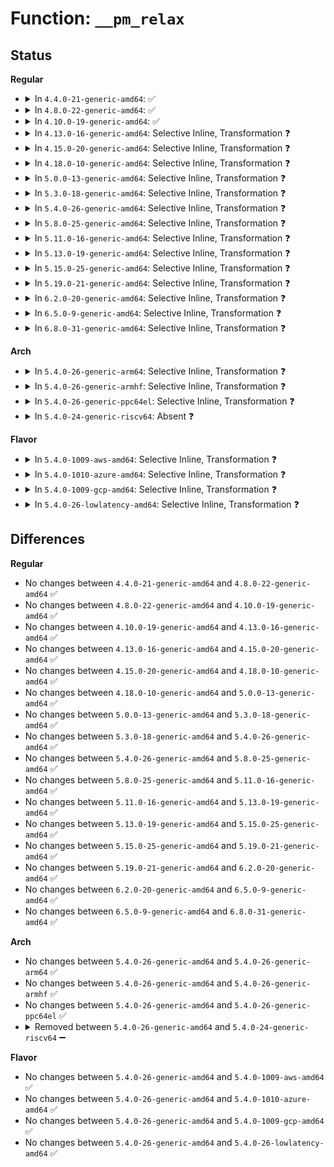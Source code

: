 # Function: <code>__pm_relax</code>

## Status
<b>Regular</b>
<ul>
<li>
<details>
<summary>In <code>4.4.0-21-generic-amd64</code>: ✅</summary>

```c
void __pm_relax(struct wakeup_source * ws)
```

```json
{
  "name": "__pm_relax",
  "collision_type": "Unique Global",
  "inline_type": "No",
  "funcs": [
    {
      "addr": 18446744071584465040,
      "name": "__pm_relax",
      "external": true,
      "loc": "drivers/base/power/wakeup.c:686",
      "file": "drivers/base/power/wakeup.c",
      "inline": "seen, unknown",
      "caller_inline": [],
      "caller_func": [
        "kernel/power/wakelock.c:pm_wake_unlock",
        "fs/eventpoll.c:ep_read_events_proc",
        "fs/eventpoll.c:ep_send_events_proc",
        "fs/eventpoll.c:ep_scan_ready_list",
        "drivers/base/power/wakeup.c:wakeup_source_destroy",
        "drivers/base/power/wakeup.c:pm_relax"
      ]
    }
  ],
  "symbols": [
    {
      "addr": 18446744071584465040,
      "name": "__pm_relax",
      "section": ".text",
      "bind": "STB_GLOBAL",
      "size": 118
    }
  ]
}
```
</details>
</li>
<li>
<details>
<summary>In <code>4.8.0-22-generic-amd64</code>: ✅</summary>

```c
void __pm_relax(struct wakeup_source * ws)
```

```json
{
  "name": "__pm_relax",
  "collision_type": "Unique Global",
  "inline_type": "No",
  "funcs": [
    {
      "addr": 18446744071584801424,
      "name": "__pm_relax",
      "external": true,
      "loc": "drivers/base/power/wakeup.c:684",
      "file": "drivers/base/power/wakeup.c",
      "inline": "seen, unknown",
      "caller_inline": [],
      "caller_func": [
        "kernel/power/wakelock.c:pm_wake_unlock",
        "fs/eventpoll.c:ep_send_events_proc",
        "fs/eventpoll.c:ep_read_events_proc",
        "drivers/base/power/wakeup.c:pm_relax",
        "drivers/base/power/wakeup.c:wakeup_source_destroy"
      ]
    }
  ],
  "symbols": [
    {
      "addr": 18446744071584801424,
      "name": "__pm_relax",
      "section": ".text",
      "bind": "STB_GLOBAL",
      "size": 118
    }
  ]
}
```
</details>
</li>
<li>
<details>
<summary>In <code>4.10.0-19-generic-amd64</code>: ✅</summary>

```c
void __pm_relax(struct wakeup_source * ws)
```

```json
{
  "name": "__pm_relax",
  "collision_type": "Unique Global",
  "inline_type": "No",
  "funcs": [
    {
      "addr": 18446744071584993424,
      "name": "__pm_relax",
      "external": true,
      "loc": "drivers/base/power/wakeup.c:684",
      "file": "drivers/base/power/wakeup.c",
      "inline": "seen, unknown",
      "caller_inline": [],
      "caller_func": [
        "kernel/power/wakelock.c:pm_wake_unlock",
        "fs/eventpoll.c:ep_send_events_proc",
        "fs/eventpoll.c:ep_read_events_proc",
        "drivers/base/power/wakeup.c:pm_relax",
        "drivers/base/power/wakeup.c:wakeup_source_destroy"
      ]
    }
  ],
  "symbols": [
    {
      "addr": 18446744071584993424,
      "name": "__pm_relax",
      "section": ".text",
      "bind": "STB_GLOBAL",
      "size": 118
    }
  ]
}
```
</details>
</li>
<li>
<details>
<summary>In <code>4.13.0-16-generic-amd64</code>: Selective Inline, Transformation ❓</summary>

```c
void __pm_relax(struct wakeup_source * ws)
```

```json
{
  "name": "__pm_relax",
  "collision_type": "Unique Global",
  "inline_type": "Selective",
  "funcs": [
    {
      "addr": 18446744071585077824,
      "name": "__pm_relax",
      "external": true,
      "loc": "drivers/base/power/wakeup.c:684",
      "file": "drivers/base/power/wakeup.c",
      "inline": "not declared, inlined",
      "caller_inline": [],
      "caller_func": [
        "kernel/power/wakelock.c:pm_wake_unlock",
        "fs/eventpoll.c:ep_send_events_proc",
        "fs/eventpoll.c:ep_read_events_proc"
      ]
    }
  ],
  "symbols": [
    {
      "addr": 18446744071585077824,
      "name": "__pm_relax.part.5",
      "section": ".text",
      "bind": "STB_LOCAL",
      "size": 112
    },
    {
      "addr": 18446744071585077936,
      "name": "__pm_relax",
      "section": ".text",
      "bind": "STB_GLOBAL",
      "size": 23
    }
  ]
}
```
</details>
</li>
<li>
<details>
<summary>In <code>4.15.0-20-generic-amd64</code>: Selective Inline, Transformation ❓</summary>

```c
void __pm_relax(struct wakeup_source * ws)
```

```json
{
  "name": "__pm_relax",
  "collision_type": "Unique Global",
  "inline_type": "Selective",
  "funcs": [
    {
      "addr": 18446744071585501216,
      "name": "__pm_relax",
      "external": true,
      "loc": "drivers/base/power/wakeup.c:685",
      "file": "drivers/base/power/wakeup.c",
      "inline": "not declared, inlined",
      "caller_inline": [],
      "caller_func": [
        "kernel/power/wakelock.c:pm_wake_unlock",
        "fs/eventpoll.c:ep_send_events_proc",
        "fs/eventpoll.c:ep_read_events_proc"
      ]
    }
  ],
  "symbols": [
    {
      "addr": 18446744071585501216,
      "name": "__pm_relax.part.6",
      "section": ".text",
      "bind": "STB_LOCAL",
      "size": 112
    },
    {
      "addr": 18446744071585501328,
      "name": "__pm_relax",
      "section": ".text",
      "bind": "STB_GLOBAL",
      "size": 23
    }
  ]
}
```
</details>
</li>
<li>
<details>
<summary>In <code>4.18.0-10-generic-amd64</code>: Selective Inline, Transformation ❓</summary>

```c
void __pm_relax(struct wakeup_source * ws)
```

```json
{
  "name": "__pm_relax",
  "collision_type": "Unique Global",
  "inline_type": "Selective",
  "funcs": [
    {
      "addr": 18446744071585746000,
      "name": "__pm_relax",
      "external": true,
      "loc": "drivers/base/power/wakeup.c:684",
      "file": "drivers/base/power/wakeup.c",
      "inline": "not declared, inlined",
      "caller_inline": [],
      "caller_func": [
        "kernel/power/wakelock.c:pm_wake_unlock",
        "fs/eventpoll.c:ep_send_events_proc",
        "fs/eventpoll.c:ep_read_events_proc"
      ]
    }
  ],
  "symbols": [
    {
      "addr": 18446744071585746000,
      "name": "__pm_relax.part.10",
      "section": ".text",
      "bind": "STB_LOCAL",
      "size": 112
    },
    {
      "addr": 18446744071585746112,
      "name": "__pm_relax",
      "section": ".text",
      "bind": "STB_GLOBAL",
      "size": 22
    }
  ]
}
```
</details>
</li>
<li>
<details>
<summary>In <code>5.0.0-13-generic-amd64</code>: Selective Inline, Transformation ❓</summary>

```c
void __pm_relax(struct wakeup_source * ws)
```

```json
{
  "name": "__pm_relax",
  "collision_type": "Unique Global",
  "inline_type": "Selective",
  "funcs": [
    {
      "addr": 18446744071585878752,
      "name": "__pm_relax",
      "external": true,
      "loc": "drivers/base/power/wakeup.c:690",
      "file": "drivers/base/power/wakeup.c",
      "inline": "not declared, inlined",
      "caller_inline": [],
      "caller_func": [
        "kernel/power/wakelock.c:pm_wake_unlock",
        "fs/eventpoll.c:ep_send_events_proc",
        "fs/eventpoll.c:ep_read_events_proc"
      ]
    }
  ],
  "symbols": [
    {
      "addr": 18446744071585878752,
      "name": "__pm_relax.part.11",
      "section": ".text",
      "bind": "STB_LOCAL",
      "size": 112
    },
    {
      "addr": 18446744071585878864,
      "name": "__pm_relax",
      "section": ".text",
      "bind": "STB_GLOBAL",
      "size": 22
    }
  ]
}
```
</details>
</li>
<li>
<details>
<summary>In <code>5.3.0-18-generic-amd64</code>: Selective Inline, Transformation ❓</summary>

```c
void __pm_relax(struct wakeup_source * ws)
```

```json
{
  "name": "__pm_relax",
  "collision_type": "Unique Global",
  "inline_type": "Selective",
  "funcs": [
    {
      "addr": 18446744071586115200,
      "name": "__pm_relax",
      "external": true,
      "loc": "drivers/base/power/wakeup.c:674",
      "file": "drivers/base/power/wakeup.c",
      "inline": "not declared, inlined",
      "caller_inline": [],
      "caller_func": [
        "kernel/power/wakelock.c:pm_wake_unlock",
        "fs/eventpoll.c:ep_send_events_proc",
        "fs/eventpoll.c:ep_read_events_proc"
      ]
    }
  ],
  "symbols": [
    {
      "addr": 18446744071586115200,
      "name": "__pm_relax.part.0",
      "section": ".text",
      "bind": "STB_LOCAL",
      "size": 120
    },
    {
      "addr": 18446744071586115328,
      "name": "__pm_relax",
      "section": ".text",
      "bind": "STB_GLOBAL",
      "size": 22
    }
  ]
}
```
</details>
</li>
<li>
<details>
<summary>In <code>5.4.0-26-generic-amd64</code>: Selective Inline, Transformation ❓</summary>

```c
void __pm_relax(struct wakeup_source * ws)
```

```json
{
  "name": "__pm_relax",
  "collision_type": "Unique Global",
  "inline_type": "Selective",
  "funcs": [
    {
      "addr": 18446744071586263200,
      "name": "__pm_relax",
      "external": true,
      "loc": "drivers/base/power/wakeup.c:694",
      "file": "drivers/base/power/wakeup.c",
      "inline": "not declared, inlined",
      "caller_inline": [],
      "caller_func": [
        "kernel/power/wakelock.c:pm_wake_unlock",
        "fs/eventpoll.c:ep_send_events_proc",
        "fs/eventpoll.c:ep_read_events_proc"
      ]
    }
  ],
  "symbols": [
    {
      "addr": 18446744071586263200,
      "name": "__pm_relax.part.0",
      "section": ".text",
      "bind": "STB_LOCAL",
      "size": 120
    },
    {
      "addr": 18446744071586263328,
      "name": "__pm_relax",
      "section": ".text",
      "bind": "STB_GLOBAL",
      "size": 22
    }
  ]
}
```
</details>
</li>
<li>
<details>
<summary>In <code>5.8.0-25-generic-amd64</code>: Selective Inline, Transformation ❓</summary>

```c
void __pm_relax(struct wakeup_source * ws)
```

```json
{
  "name": "__pm_relax",
  "collision_type": "Unique Global",
  "inline_type": "Selective",
  "funcs": [
    {
      "addr": 18446744071587032320,
      "name": "__pm_relax",
      "external": true,
      "loc": "drivers/base/power/wakeup.c:753",
      "file": "drivers/base/power/wakeup.c",
      "inline": "not declared, inlined",
      "caller_inline": [],
      "caller_func": [
        "kernel/power/wakelock.c:pm_wake_unlock",
        "fs/eventpoll.c:ep_send_events_proc",
        "fs/eventpoll.c:ep_read_events_proc"
      ]
    }
  ],
  "symbols": [
    {
      "addr": 18446744071587032320,
      "name": "__pm_relax.part.0",
      "section": ".text",
      "bind": "STB_LOCAL",
      "size": 122
    },
    {
      "addr": 18446744071587032448,
      "name": "__pm_relax",
      "section": ".text",
      "bind": "STB_GLOBAL",
      "size": 22
    }
  ]
}
```
</details>
</li>
<li>
<details>
<summary>In <code>5.11.0-16-generic-amd64</code>: Selective Inline, Transformation ❓</summary>

```c
void __pm_relax(struct wakeup_source * ws)
```

```json
{
  "name": "__pm_relax",
  "collision_type": "Unique Global",
  "inline_type": "Selective",
  "funcs": [
    {
      "addr": 18446744071587115776,
      "name": "__pm_relax",
      "external": true,
      "loc": "drivers/base/power/wakeup.c:753",
      "file": "drivers/base/power/wakeup.c",
      "inline": "not declared, inlined",
      "caller_inline": [],
      "caller_func": [
        "kernel/power/wakelock.c:pm_wake_unlock",
        "fs/eventpoll.c:ep_send_events",
        "fs/eventpoll.c:ep_done_scan"
      ]
    }
  ],
  "symbols": [
    {
      "addr": 18446744071587115776,
      "name": "__pm_relax.part.0",
      "section": ".text",
      "bind": "STB_LOCAL",
      "size": 122
    },
    {
      "addr": 18446744071587115904,
      "name": "__pm_relax",
      "section": ".text",
      "bind": "STB_GLOBAL",
      "size": 22
    }
  ]
}
```
</details>
</li>
<li>
<details>
<summary>In <code>5.13.0-19-generic-amd64</code>: Selective Inline, Transformation ❓</summary>

```c
void __pm_relax(struct wakeup_source * ws)
```

```json
{
  "name": "__pm_relax",
  "collision_type": "Unique Global",
  "inline_type": "Selective",
  "funcs": [
    {
      "addr": 18446744071587002048,
      "name": "__pm_relax",
      "external": true,
      "loc": "drivers/base/power/wakeup.c:754",
      "file": "drivers/base/power/wakeup.c",
      "inline": "not declared, inlined",
      "caller_inline": [],
      "caller_func": [
        "kernel/power/wakelock.c:pm_wake_unlock",
        "fs/eventpoll.c:ep_send_events",
        "fs/eventpoll.c:ep_done_scan"
      ]
    }
  ],
  "symbols": [
    {
      "addr": 18446744071587002048,
      "name": "__pm_relax.part.0",
      "section": ".text",
      "bind": "STB_LOCAL",
      "size": 122
    },
    {
      "addr": 18446744071587002176,
      "name": "__pm_relax",
      "section": ".text",
      "bind": "STB_GLOBAL",
      "size": 22
    }
  ]
}
```
</details>
</li>
<li>
<details>
<summary>In <code>5.15.0-25-generic-amd64</code>: Selective Inline, Transformation ❓</summary>

```c
void __pm_relax(struct wakeup_source * ws)
```

```json
{
  "name": "__pm_relax",
  "collision_type": "Unique Global",
  "inline_type": "Selective",
  "funcs": [
    {
      "addr": 18446744071587568224,
      "name": "__pm_relax",
      "external": true,
      "loc": "drivers/base/power/wakeup.c:755",
      "file": "drivers/base/power/wakeup.c",
      "inline": "not declared, inlined",
      "caller_inline": [],
      "caller_func": [
        "kernel/power/wakelock.c:pm_wake_unlock",
        "fs/eventpoll.c:ep_send_events",
        "fs/eventpoll.c:ep_done_scan"
      ]
    }
  ],
  "symbols": [
    {
      "addr": 18446744071587568224,
      "name": "__pm_relax.part.0",
      "section": ".text",
      "bind": "STB_LOCAL",
      "size": 122
    },
    {
      "addr": 18446744071587568352,
      "name": "__pm_relax",
      "section": ".text",
      "bind": "STB_GLOBAL",
      "size": 22
    }
  ]
}
```
</details>
</li>
<li>
<details>
<summary>In <code>5.19.0-21-generic-amd64</code>: Selective Inline, Transformation ❓</summary>

```c
void __pm_relax(struct wakeup_source * ws)
```

```json
{
  "name": "__pm_relax",
  "collision_type": "Unique Global",
  "inline_type": "Selective",
  "funcs": [
    {
      "addr": 18446744071588903136,
      "name": "__pm_relax",
      "external": true,
      "loc": "drivers/base/power/wakeup.c:755",
      "file": "drivers/base/power/wakeup.c",
      "inline": "not declared, inlined",
      "caller_inline": [],
      "caller_func": [
        "kernel/power/wakelock.c:pm_wake_unlock",
        "fs/eventpoll.c:ep_send_events",
        "fs/eventpoll.c:ep_done_scan"
      ]
    }
  ],
  "symbols": [
    {
      "addr": 18446744071588903136,
      "name": "__pm_relax.part.0",
      "section": ".text",
      "bind": "STB_LOCAL",
      "size": 126
    },
    {
      "addr": 18446744071588903264,
      "name": "__pm_relax",
      "section": ".text",
      "bind": "STB_GLOBAL",
      "size": 34
    }
  ]
}
```
</details>
</li>
<li>
<details>
<summary>In <code>6.2.0-20-generic-amd64</code>: Selective Inline, Transformation ❓</summary>

```c
void __pm_relax(struct wakeup_source * ws)
```

```json
{
  "name": "__pm_relax",
  "collision_type": "Unique Global",
  "inline_type": "Selective",
  "funcs": [
    {
      "addr": 18446744071590414464,
      "name": "__pm_relax",
      "external": true,
      "loc": "drivers/base/power/wakeup.c:725",
      "file": "drivers/base/power/wakeup.c",
      "inline": "not declared, inlined",
      "caller_inline": [],
      "caller_func": [
        "kernel/power/wakelock.c:pm_wake_unlock",
        "fs/eventpoll.c:ep_send_events",
        "fs/eventpoll.c:ep_done_scan"
      ]
    }
  ],
  "symbols": [
    {
      "addr": 18446744071590414464,
      "name": "__pm_relax.part.0",
      "section": ".text",
      "bind": "STB_LOCAL",
      "size": 126
    },
    {
      "addr": 18446744071590414608,
      "name": "__pm_relax",
      "section": ".text",
      "bind": "STB_GLOBAL",
      "size": 34
    }
  ]
}
```
</details>
</li>
<li>
<details>
<summary>In <code>6.5.0-9-generic-amd64</code>: Selective Inline, Transformation ❓</summary>

```c
void __pm_relax(struct wakeup_source * ws)
```

```json
{
  "name": "__pm_relax",
  "collision_type": "Unique Global",
  "inline_type": "Selective",
  "funcs": [
    {
      "addr": 18446744071590733984,
      "name": "__pm_relax",
      "external": true,
      "loc": "drivers/base/power/wakeup.c:720",
      "file": "drivers/base/power/wakeup.c",
      "inline": "not declared, inlined",
      "caller_inline": [],
      "caller_func": [
        "kernel/power/wakelock.c:pm_wake_unlock",
        "fs/eventpoll.c:ep_send_events",
        "fs/eventpoll.c:ep_done_scan"
      ]
    }
  ],
  "symbols": [
    {
      "addr": 18446744071590733984,
      "name": "__pm_relax.part.0",
      "section": ".text",
      "bind": "STB_LOCAL",
      "size": 126
    },
    {
      "addr": 18446744071590734128,
      "name": "__pm_relax",
      "section": ".text",
      "bind": "STB_GLOBAL",
      "size": 34
    }
  ]
}
```
</details>
</li>
<li>
<details>
<summary>In <code>6.8.0-31-generic-amd64</code>: Selective Inline, Transformation ❓</summary>

```c
void __pm_relax(struct wakeup_source * ws)
```

```json
{
  "name": "__pm_relax",
  "collision_type": "Unique Global",
  "inline_type": "Selective",
  "funcs": [
    {
      "addr": 18446744071591095952,
      "name": "__pm_relax",
      "external": true,
      "loc": "drivers/base/power/wakeup.c:720",
      "file": "drivers/base/power/wakeup.c",
      "inline": "not declared, inlined",
      "caller_inline": [],
      "caller_func": [
        "kernel/power/wakelock.c:pm_wake_unlock",
        "fs/eventpoll.c:ep_send_events",
        "fs/eventpoll.c:ep_done_scan"
      ]
    }
  ],
  "symbols": [
    {
      "addr": 18446744071591095952,
      "name": "__pm_relax.part.0",
      "section": ".text",
      "bind": "STB_LOCAL",
      "size": 126
    },
    {
      "addr": 18446744071591096096,
      "name": "__pm_relax",
      "section": ".text",
      "bind": "STB_GLOBAL",
      "size": 34
    }
  ]
}
```
</details>
</li>
</ul>
<b>Arch</b>
<ul>
<li>
<details>
<summary>In <code>5.4.0-26-generic-arm64</code>: Selective Inline, Transformation ❓</summary>

```c
void __pm_relax(struct wakeup_source * ws)
```

```json
{
  "name": "__pm_relax",
  "collision_type": "Unique Global",
  "inline_type": "Selective",
  "funcs": [
    {
      "addr": 18446603336499085576,
      "name": "__pm_relax",
      "external": true,
      "loc": "drivers/base/power/wakeup.c:694",
      "file": "drivers/base/power/wakeup.c",
      "inline": "not declared, inlined",
      "caller_inline": [],
      "caller_func": [
        "kernel/power/wakelock.c:pm_wake_unlock",
        "fs/eventpoll.c:ep_send_events_proc",
        "fs/eventpoll.c:ep_read_events_proc"
      ]
    }
  ],
  "symbols": [
    {
      "addr": 18446603336499085576,
      "name": "__pm_relax.part.0",
      "section": ".text",
      "bind": "STB_LOCAL",
      "size": 184
    },
    {
      "addr": 18446603336499085760,
      "name": "__pm_relax",
      "section": ".text",
      "bind": "STB_GLOBAL",
      "size": 48
    }
  ]
}
```
</details>
</li>
<li>
<details>
<summary>In <code>5.4.0-26-generic-armhf</code>: Selective Inline, Transformation ❓</summary>

```c
void __pm_relax(struct wakeup_source * ws)
```

```json
{
  "name": "__pm_relax",
  "collision_type": "Unique Global",
  "inline_type": "Selective",
  "funcs": [
    {
      "addr": 3231637940,
      "name": "__pm_relax",
      "external": true,
      "loc": "drivers/base/power/wakeup.c:694",
      "file": "drivers/base/power/wakeup.c",
      "inline": "not declared, inlined",
      "caller_inline": [],
      "caller_func": [
        "kernel/power/wakelock.c:pm_wake_unlock",
        "fs/eventpoll.c:ep_send_events_proc",
        "fs/eventpoll.c:ep_read_events_proc"
      ]
    }
  ],
  "symbols": [
    {
      "addr": 3231637940,
      "name": "__pm_relax.part.0",
      "section": ".text",
      "bind": "STB_LOCAL",
      "size": 132
    },
    {
      "addr": 3231638072,
      "name": "__pm_relax",
      "section": ".text",
      "bind": "STB_GLOBAL",
      "size": 36
    }
  ]
}
```
</details>
</li>
<li>
<details>
<summary>In <code>5.4.0-26-generic-ppc64el</code>: Selective Inline, Transformation ❓</summary>

```c
void __pm_relax(struct wakeup_source * ws)
```

```json
{
  "name": "__pm_relax",
  "collision_type": "Unique Global",
  "inline_type": "Selective",
  "funcs": [
    {
      "addr": 13835058055292266256,
      "name": "__pm_relax",
      "external": true,
      "loc": "drivers/base/power/wakeup.c:694",
      "file": "drivers/base/power/wakeup.c",
      "inline": "not declared, inlined",
      "caller_inline": [],
      "caller_func": [
        "kernel/power/wakelock.c:pm_wake_unlock",
        "fs/eventpoll.c:ep_send_events_proc",
        "fs/eventpoll.c:ep_read_events_proc"
      ]
    }
  ],
  "symbols": [
    {
      "addr": 13835058055292266256,
      "name": "__pm_relax.part.0",
      "section": ".text",
      "bind": "STB_LOCAL",
      "size": 196
    },
    {
      "addr": 13835058055292266464,
      "name": "__pm_relax",
      "section": ".text",
      "bind": "STB_GLOBAL",
      "size": 28
    }
  ]
}
```
</details>
</li>
<li>
<details>
<summary>In <code>5.4.0-24-generic-riscv64</code>: Absent ❓</summary>

```json
{
  "name": "__pm_relax",
  "collision_type": "Unique Static",
  "inline_type": "Full",
  "funcs": [
    {
      "addr": 0,
      "name": "__pm_relax",
      "external": false,
      "loc": "include/linux/pm_wakeup.h:174",
      "file": "fs/eventpoll.c",
      "inline": "declared, inlined",
      "caller_inline": [],
      "caller_func": []
    }
  ],
  "symbols": []
}
```
</details>
</li>
</ul>
<b>Flavor</b>
<ul>
<li>
<details>
<summary>In <code>5.4.0-1009-aws-amd64</code>: Selective Inline, Transformation ❓</summary>

```c
void __pm_relax(struct wakeup_source * ws)
```

```json
{
  "name": "__pm_relax",
  "collision_type": "Unique Global",
  "inline_type": "Selective",
  "funcs": [
    {
      "addr": 18446744071586026528,
      "name": "__pm_relax",
      "external": true,
      "loc": "drivers/base/power/wakeup.c:694",
      "file": "drivers/base/power/wakeup.c",
      "inline": "not declared, inlined",
      "caller_inline": [],
      "caller_func": [
        "kernel/power/wakelock.c:pm_wake_unlock",
        "fs/eventpoll.c:ep_send_events_proc",
        "fs/eventpoll.c:ep_read_events_proc"
      ]
    }
  ],
  "symbols": [
    {
      "addr": 18446744071586026528,
      "name": "__pm_relax.part.0",
      "section": ".text",
      "bind": "STB_LOCAL",
      "size": 120
    },
    {
      "addr": 18446744071586026656,
      "name": "__pm_relax",
      "section": ".text",
      "bind": "STB_GLOBAL",
      "size": 22
    }
  ]
}
```
</details>
</li>
<li>
<details>
<summary>In <code>5.4.0-1010-azure-amd64</code>: Selective Inline, Transformation ❓</summary>

```c
void __pm_relax(struct wakeup_source * ws)
```

```json
{
  "name": "__pm_relax",
  "collision_type": "Unique Global",
  "inline_type": "Selective",
  "funcs": [
    {
      "addr": 18446744071585872480,
      "name": "__pm_relax",
      "external": true,
      "loc": "drivers/base/power/wakeup.c:694",
      "file": "drivers/base/power/wakeup.c",
      "inline": "not declared, inlined",
      "caller_inline": [],
      "caller_func": [
        "kernel/power/wakelock.c:pm_wake_unlock",
        "fs/eventpoll.c:ep_send_events_proc",
        "fs/eventpoll.c:ep_read_events_proc"
      ]
    }
  ],
  "symbols": [
    {
      "addr": 18446744071585872480,
      "name": "__pm_relax.part.0",
      "section": ".text",
      "bind": "STB_LOCAL",
      "size": 120
    },
    {
      "addr": 18446744071585872608,
      "name": "__pm_relax",
      "section": ".text",
      "bind": "STB_GLOBAL",
      "size": 22
    }
  ]
}
```
</details>
</li>
<li>
<details>
<summary>In <code>5.4.0-1009-gcp-amd64</code>: Selective Inline, Transformation ❓</summary>

```c
void __pm_relax(struct wakeup_source * ws)
```

```json
{
  "name": "__pm_relax",
  "collision_type": "Unique Global",
  "inline_type": "Selective",
  "funcs": [
    {
      "addr": 18446744071586213216,
      "name": "__pm_relax",
      "external": true,
      "loc": "drivers/base/power/wakeup.c:694",
      "file": "drivers/base/power/wakeup.c",
      "inline": "not declared, inlined",
      "caller_inline": [],
      "caller_func": [
        "kernel/power/wakelock.c:pm_wake_unlock",
        "fs/eventpoll.c:ep_send_events_proc",
        "fs/eventpoll.c:ep_read_events_proc"
      ]
    }
  ],
  "symbols": [
    {
      "addr": 18446744071586213216,
      "name": "__pm_relax.part.0",
      "section": ".text",
      "bind": "STB_LOCAL",
      "size": 120
    },
    {
      "addr": 18446744071586213344,
      "name": "__pm_relax",
      "section": ".text",
      "bind": "STB_GLOBAL",
      "size": 22
    }
  ]
}
```
</details>
</li>
<li>
<details>
<summary>In <code>5.4.0-26-lowlatency-amd64</code>: Selective Inline, Transformation ❓</summary>

```c
void __pm_relax(struct wakeup_source * ws)
```

```json
{
  "name": "__pm_relax",
  "collision_type": "Unique Global",
  "inline_type": "Selective",
  "funcs": [
    {
      "addr": 18446744071586322320,
      "name": "__pm_relax",
      "external": true,
      "loc": "drivers/base/power/wakeup.c:694",
      "file": "drivers/base/power/wakeup.c",
      "inline": "not declared, inlined",
      "caller_inline": [],
      "caller_func": [
        "kernel/power/wakelock.c:pm_wake_unlock",
        "fs/eventpoll.c:ep_send_events_proc",
        "fs/eventpoll.c:ep_read_events_proc"
      ]
    }
  ],
  "symbols": [
    {
      "addr": 18446744071586322320,
      "name": "__pm_relax.part.0",
      "section": ".text",
      "bind": "STB_LOCAL",
      "size": 120
    },
    {
      "addr": 18446744071586322448,
      "name": "__pm_relax",
      "section": ".text",
      "bind": "STB_GLOBAL",
      "size": 22
    }
  ]
}
```
</details>
</li>
</ul>

## Differences
<b>Regular</b>
<ul>
<li>
No changes between <code>4.4.0-21-generic-amd64</code> and <code>4.8.0-22-generic-amd64</code> ✅
</li>
<li>
No changes between <code>4.8.0-22-generic-amd64</code> and <code>4.10.0-19-generic-amd64</code> ✅
</li>
<li>
No changes between <code>4.10.0-19-generic-amd64</code> and <code>4.13.0-16-generic-amd64</code> ✅
</li>
<li>
No changes between <code>4.13.0-16-generic-amd64</code> and <code>4.15.0-20-generic-amd64</code> ✅
</li>
<li>
No changes between <code>4.15.0-20-generic-amd64</code> and <code>4.18.0-10-generic-amd64</code> ✅
</li>
<li>
No changes between <code>4.18.0-10-generic-amd64</code> and <code>5.0.0-13-generic-amd64</code> ✅
</li>
<li>
No changes between <code>5.0.0-13-generic-amd64</code> and <code>5.3.0-18-generic-amd64</code> ✅
</li>
<li>
No changes between <code>5.3.0-18-generic-amd64</code> and <code>5.4.0-26-generic-amd64</code> ✅
</li>
<li>
No changes between <code>5.4.0-26-generic-amd64</code> and <code>5.8.0-25-generic-amd64</code> ✅
</li>
<li>
No changes between <code>5.8.0-25-generic-amd64</code> and <code>5.11.0-16-generic-amd64</code> ✅
</li>
<li>
No changes between <code>5.11.0-16-generic-amd64</code> and <code>5.13.0-19-generic-amd64</code> ✅
</li>
<li>
No changes between <code>5.13.0-19-generic-amd64</code> and <code>5.15.0-25-generic-amd64</code> ✅
</li>
<li>
No changes between <code>5.15.0-25-generic-amd64</code> and <code>5.19.0-21-generic-amd64</code> ✅
</li>
<li>
No changes between <code>5.19.0-21-generic-amd64</code> and <code>6.2.0-20-generic-amd64</code> ✅
</li>
<li>
No changes between <code>6.2.0-20-generic-amd64</code> and <code>6.5.0-9-generic-amd64</code> ✅
</li>
<li>
No changes between <code>6.5.0-9-generic-amd64</code> and <code>6.8.0-31-generic-amd64</code> ✅
</li>
</ul>
<b>Arch</b>
<ul>
<li>
No changes between <code>5.4.0-26-generic-amd64</code> and <code>5.4.0-26-generic-arm64</code> ✅
</li>
<li>
No changes between <code>5.4.0-26-generic-amd64</code> and <code>5.4.0-26-generic-armhf</code> ✅
</li>
<li>
No changes between <code>5.4.0-26-generic-amd64</code> and <code>5.4.0-26-generic-ppc64el</code> ✅
</li>
<li>
<details>
<summary>Removed between <code>5.4.0-26-generic-amd64</code> and <code>5.4.0-24-generic-riscv64</code> ➖</summary>

```c
void __pm_relax(struct wakeup_source * ws)
```
</details>
</li>
</ul>
<b>Flavor</b>
<ul>
<li>
No changes between <code>5.4.0-26-generic-amd64</code> and <code>5.4.0-1009-aws-amd64</code> ✅
</li>
<li>
No changes between <code>5.4.0-26-generic-amd64</code> and <code>5.4.0-1010-azure-amd64</code> ✅
</li>
<li>
No changes between <code>5.4.0-26-generic-amd64</code> and <code>5.4.0-1009-gcp-amd64</code> ✅
</li>
<li>
No changes between <code>5.4.0-26-generic-amd64</code> and <code>5.4.0-26-lowlatency-amd64</code> ✅
</li>
</ul>
